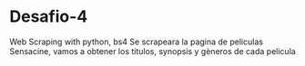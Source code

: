 # Desafio-4
Web Scraping with python, bs4
Se scrapeara la pagina de peliculas Sensacine, vamos a obtener los titulos, synopsis y gèneros de cada pelicula
